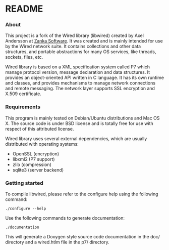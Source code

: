 # README

### About

This project is a fork of the Wired library (libwired) created by Axel Andersson at [Zanka Software](http://www.zankasoftware.com/wired/). It was created and is mainly intended for use by the Wired network suite. It contains collections and other data structures, and portable abstractions for many OS services, like threads, sockets, files, etc.

Wired library is based on a XML specification system called P7 which manage protocol version, message declaration and data structures. It provides an object-oriented API written in C language. It has its own runtime and classes, and provides mechanisms to manage network connections and remote messaging. The network layer supports SSL encryption and X.509 certificate.

### Requirements

This program is mainly tested on Debian/Ubuntu distributions and Mac OS X. The source code is under BSD license and is totally free for use with respect of this attributed license. 

Wired library uses several external dependencies, which are usually distributed with operating systems:

* OpenSSL (encryption)
* libxml2 (P7 support)
* zlib (compression)
* sqlite3 (server backend)

### Getting started

To compile libwired, please refer to the configure help using the following command:

`./configure --help`

Use the following commands to generate documentation:

`./documentation`

This will generate a Doxygen style source code documentation in the doc/ directory and a wired.htlm file in the p7/ directory.